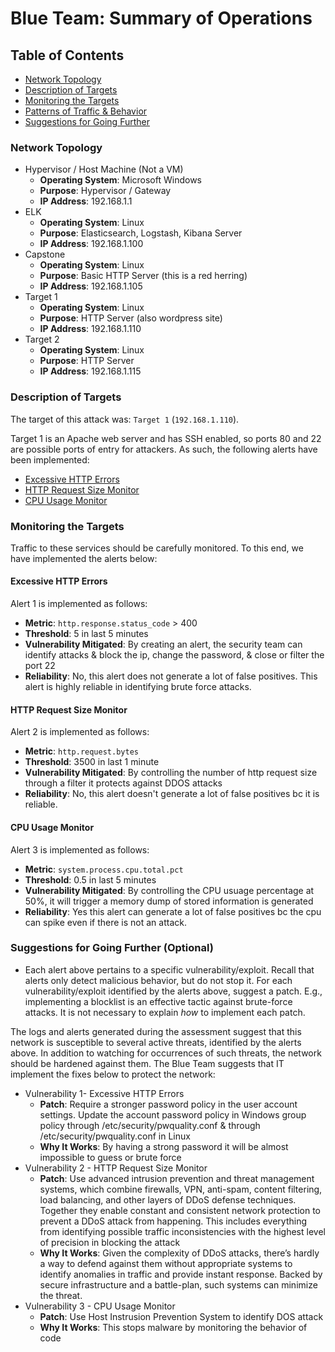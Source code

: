 # Blue Team: Summary of Operations

## Table of Contents
- [Network Topology](#network-topology)
- [Description of Targets](#description-of-targets)
- [Monitoring the Targets](#monitoring-the-targets)
- [Patterns of Traffic & Behavior]()
- [Suggestions for Going Further]()

### Network Topology
- Hypervisor / Host Machine (Not a VM)
  - **Operating System**: Microsoft Windows
  - **Purpose**: Hypervisor / Gateway
  - **IP Address**: 192.168.1.1
- ELK
  - **Operating System**: Linux
  - **Purpose**: Elasticsearch, Logstash, Kibana Server
  - **IP Address**: 192.168.1.100
- Capstone
  - **Operating System**: Linux
  - **Purpose**: Basic HTTP Server (this is a red herring)
  - **IP Address**: 192.168.1.105
- Target 1
  - **Operating System**: Linux
  - **Purpose**: HTTP Server (also wordpress site)
  - **IP Address**: 192.168.1.110
- Target 2
  - **Operating System**: Linux
  - **Purpose**: HTTP Server
  - **IP Address**: 192.168.1.115

### Description of Targets
The target of this attack was: `Target 1` (`192.168.1.110`).

Target 1 is an Apache web server and has SSH enabled, so ports 80 and 22 are possible ports of entry for attackers. As such, the following alerts have been implemented:

- [Excessive HTTP Errors](#excessive-http-errors)
- [HTTP Request Size Monitor](#http-request-size-monitor)
- [CPU Usage Monitor](#cpu-usage-monitor)

### Monitoring the Targets

Traffic to these services should be carefully monitored. To this end, we have implemented the alerts below:

#### Excessive HTTP Errors

Alert 1 is implemented as follows:

- **Metric**: `http.response.status_code` > 400
- **Threshold**: 5 in last 5 minutes
- **Vulnerability Mitigated**: By creating an alert, the security team can identify attacks & block the ip, change the password, & close or filter the port 22
- **Reliability**: No, this alert does not generate a lot of false positives. This alert is highly reliable in identifying brute force attacks.

#### HTTP Request Size Monitor

Alert 2 is implemented as follows:

- **Metric**: `http.request.bytes`
- **Threshold**: 3500 in last 1 minute
- **Vulnerability Mitigated**: By controlling the number of http request size through a filter it protects against DDOS attacks
- **Reliability**: No, this alert doesn't generate a lot of false positives bc it is reliable.

#### CPU Usage Monitor

Alert 3 is implemented as follows:

- **Metric**: `system.process.cpu.total.pct`
- **Threshold**: 0.5 in last 5 minutes
- **Vulnerability Mitigated**: By controlling the CPU usuage percentage at 50%, it will trigger a memory dump of stored information is generated
- **Reliability**: Yes this alert can generate a lot of false positives bc the cpu can spike even if there is not an attack.

### Suggestions for Going Further (Optional)

- Each alert above pertains to a specific vulnerability/exploit. Recall that alerts only detect malicious behavior, but do not stop it. For each vulnerability/exploit identified by the alerts above, suggest a patch. E.g., implementing a blocklist is an effective tactic against brute-force attacks. It is not necessary to explain *how* to implement each patch.

The logs and alerts generated during the assessment suggest that this network is susceptible to several active threats, identified by the alerts above. In addition to watching for occurrences of such threats, the network should be hardened against them. The Blue Team suggests that IT implement the fixes below to protect the network:

- Vulnerability 1- Excessive HTTP Errors
  - **Patch**: Require a stronger password policy in the user account settings. Update the account password policy in Windows group policy through /etc/security/pwquality.conf & through /etc/security/pwquality.conf in Linux
  - **Why It Works**: By having a strong password it will be almost impossible to guess or brute force
- Vulnerability 2 - HTTP Request Size Monitor
  - **Patch**: Use advanced intrusion prevention and threat management systems, which combine firewalls, VPN, anti-spam, content filtering, load balancing, and other layers of DDoS defense techniques. Together they enable constant and consistent network protection to prevent a DDoS attack from happening. This includes everything from identifying possible traffic inconsistencies with the highest level of precision in blocking the attack
  - **Why It Works**: Given the complexity of DDoS attacks, there’s hardly a way to defend against them without appropriate systems to identify anomalies in traffic and provide instant response. Backed by secure infrastructure and a battle-plan, such systems can minimize the threat.
- Vulnerability 3 - CPU Usage Monitor
  - **Patch**: Use Host Instrusion Prevention System to identify DOS attack
  - **Why It Works**: This stops malware by monitoring the behavior of code
